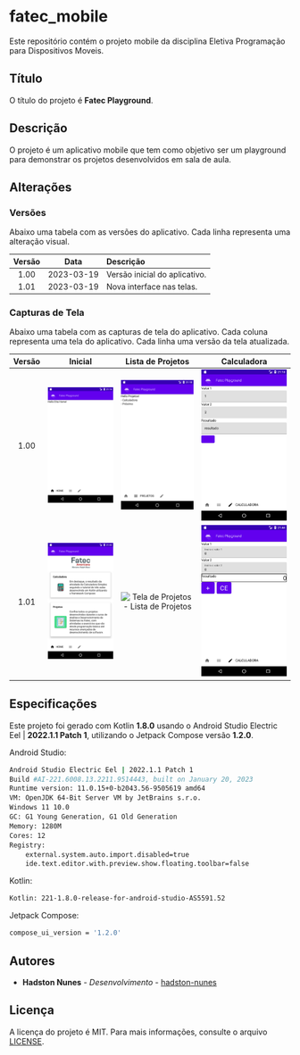 # fatec_mobile

Este repositório contém o projeto mobile da disciplina Eletiva Programação para Dispositivos Moveis.

## Título

O título do projeto é **Fatec Playground**.

## Descrição

O projeto é um aplicativo mobile que tem como objetivo ser um playground para demonstrar os projetos desenvolvidos em sala de aula.

## Alterações

### Versões

Abaixo uma tabela com as versões do aplicativo. Cada linha representa uma alteração visual.

| Versão | Data | Descrição |
| :---: | :---: | :--- |
| 1.00 | 2023-03-19 | Versão inicial do aplicativo. |
| 1.01 | 2023-03-19 | Nova interface nas telas. |

### Capturas de Tela

Abaixo uma tabela com as capturas de tela do aplicativo. Cada coluna representa uma tela do aplicativo. Cada linha uma versão da tela atualizada.

| Versão | Inicial | Lista de Projetos | Calculadora |
| :---: | :---: | :---: | :---: |
| 1.00 | ![Tela Inicial](https://raw.githubusercontent.com/h4mn/fatec_mobile/from_home/screenshots/Home_20230319_114658.png) | ![Tela de Projetos - Lista de Projetos](https://raw.githubusercontent.com/h4mn/fatec_mobile/from_home/screenshots/Lista_20230319_114814.png) | ![Tela da Calculadora](https://raw.githubusercontent.com/h4mn/fatec_mobile/from_home/screenshots/Calculadora_20230319_114830.png) |
| 1.01 | ![Tela Inicial](https://raw.githubusercontent.com/h4mn/fatec_mobile/from_home/screenshots/Home_20230319_121345.png) | ![Tela de Projetos - Lista de Projetos](https://img001.prntscr.com/file/img001/oR0-i3vnQLaRrzOwMgU9tw.jpg) | ![Tela da Calculadora](https://raw.githubusercontent.com/h4mn/fatec_mobile/from_home/screenshots/Calculadora_20230319_121408.png) |

## Especificações

Este projeto foi gerado com Kotlin **1.8.0** usando o Android Studio Electric Eel | **2022.1.1 Patch 1**, utilizando o Jetpack Compose versão **1.2.0**.

Android Studio:

```bash
Android Studio Electric Eel | 2022.1.1 Patch 1
Build #AI-221.6008.13.2211.9514443, built on January 20, 2023
Runtime version: 11.0.15+0-b2043.56-9505619 amd64
VM: OpenJDK 64-Bit Server VM by JetBrains s.r.o.
Windows 11 10.0
GC: G1 Young Generation, G1 Old Generation
Memory: 1280M
Cores: 12
Registry:
    external.system.auto.import.disabled=true
    ide.text.editor.with.preview.show.floating.toolbar=false
```

Kotlin:

```bash
Kotlin: 221-1.8.0-release-for-android-studio-AS5591.52
```

Jetpack Compose:

```bash
compose_ui_version = '1.2.0'
```

## Autores

<!-- * **Adriano Doimo** - *Sugestões e orientações* - [adrianodoimo](https://www.linkedin.com/in/adrianodoimo) -->
* **Hadston Nunes** - *Desenvolvimento* - [hadston-nunes](https://www.linkedin.com/in/hadston-nunes-7ba7a1b/)

## Licença

A licença do projeto é MIT. Para mais informações, consulte o arquivo [LICENSE](LICENSE).